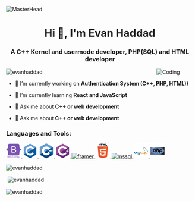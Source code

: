 
![MasterHead](https://saptamiinfotech.com/wp-content/uploads/elementor/thumbs/Software-Development-Case-Study-Banner-oqfc5trths9rp9ltmwzt6gg1mdp9r33q1n51te20lw.png)
<h1 align="center">Hi 👋, I'm Evan Haddad</h1>
<h3 align="center">A C++ Kernel and usermode developer, PHP(SQL) and HTML developer</h3>

<img align="right" alt="Coding" width="100" src="https://i.giphy.com/media/zgduo4kWRRDVK/giphy.webp">

<p align="left"> <img src="https://komarev.com/ghpvc/?username=evanhaddad&label=Profile%20views&color=0e75b6&style=flat" alt="evanhaddad" /> </p>

- 🔭 I’m currently working on **Authentication System (C++, PHP, HTML))**

- 🌱 I’m currently learning **React and JavaScript**

- 💬 Ask me about **C++ or web development**

- 💬 Ask me about **C++ or web development**


<h3 align="left">Languages and Tools:</h3>
<p align="left"> <a href="https://getbootstrap.com" target="_blank" rel="noreferrer"> <img src="https://raw.githubusercontent.com/devicons/devicon/master/icons/bootstrap/bootstrap-plain-wordmark.svg" alt="bootstrap" width="40" height="40"/> </a> <a href="https://www.cprogramming.com/" target="_blank" rel="noreferrer"> <img src="https://raw.githubusercontent.com/devicons/devicon/master/icons/c/c-original.svg" alt="c" width="40" height="40"/> </a> <a href="https://www.w3schools.com/cpp/" target="_blank" rel="noreferrer"> <img src="https://raw.githubusercontent.com/devicons/devicon/master/icons/cplusplus/cplusplus-original.svg" alt="cplusplus" width="40" height="40"/> </a> <a href="https://www.w3schools.com/cs/" target="_blank" rel="noreferrer"> <img src="https://raw.githubusercontent.com/devicons/devicon/master/icons/csharp/csharp-original.svg" alt="csharp" width="40" height="40"/> </a> <a href="https://www.framer.com/" target="_blank" rel="noreferrer"> <img src="https://www.vectorlogo.zone/logos/framer/framer-icon.svg" alt="framer" width="40" height="40"/> </a> <a href="https://www.w3.org/html/" target="_blank" rel="noreferrer"> <img src="https://raw.githubusercontent.com/devicons/devicon/master/icons/html5/html5-original-wordmark.svg" alt="html5" width="40" height="40"/> </a> <a href="https://www.microsoft.com/en-us/sql-server" target="_blank" rel="noreferrer"> <img src="https://www.svgrepo.com/show/303229/microsoft-sql-server-logo.svg" alt="mssql" width="40" height="40"/> </a> <a href="https://www.mysql.com/" target="_blank" rel="noreferrer"> <img src="https://raw.githubusercontent.com/devicons/devicon/master/icons/mysql/mysql-original-wordmark.svg" alt="mysql" width="40" height="40"/> </a> <a href="https://www.php.net" target="_blank" rel="noreferrer"> <img src="https://raw.githubusercontent.com/devicons/devicon/master/icons/php/php-original.svg" alt="php" width="40" height="40"/> </a> </p>



<p>&nbsp;<img align="left" style="margin-bottom: 5px" src="https://github-readme-stats.vercel.app/api/top-langs?username=evanhaddad&show_icons=true&locale=en&layout=compact" alt="evanhaddad" /></p>

<p>&nbsp;<img align="center" src="https://github-readme-stats.vercel.app/api?username=evanhaddad&show_icons=true&locale=en" alt="evanhaddad" /></p>

<p><img align="center" src="https://github-readme-streak-stats.herokuapp.com/?user=evanhaddad&" alt="evanhaddad" /></p>

